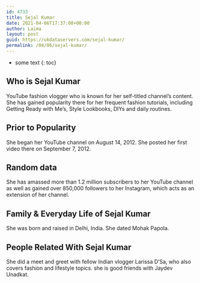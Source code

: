 ```yaml
---
id: 4733
title: Sejal Kumar
date: 2021-04-06T17:37:08+00:00
author: Laima
layout: post
guid: https://ukdataservers.com/sejal-kumar/
permalink: /04/06/sejal-kumar/
---
```


* some text
{: toc}


## Who is Sejal Kumar
                  
                  
                  
YouTube fashion vlogger who is known for her self-titled channel&#8217;s content. She has gained popularity there for her frequent fashion tutorials, including Getting Ready with Me&#8217;s, Style Lookbooks, DIYs and daily routines. 
                  
              
            
              
            
                
                
                
## Prior to Popularity
                  
                  
                  
She began her YouTube channel on August 14, 2012. She posted her first video there on September 7, 2012.
                  
              
            
              
            
                
                
                
## Random data
                  
                  
                  
She has amassed more than 1.2 million subscribers to her YouTube channel as well as gained over 850,000 followers to her Instagram, which acts as an extension of her channel.
                  
              
            
              
            
                
                
                
## Family & Everyday Life of Sejal Kumar
                  
                  
                  
She was born and raised in Delhi, India. She dated Mohak Papola. 
                  
              
            
              
            
                
                
                
## People Related With Sejal Kumar
                  
                  
                  
She did a meet and greet with fellow Indian vlogger Larissa D&#8217;Sa, who also covers fashion and lifestyle topics. she is good friends with Jaydev Unadkat.
                  
              
            
              
            
                
              
            
              
              
            
            
              
            
          
          
          